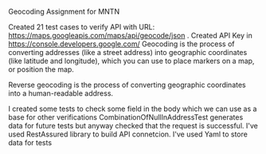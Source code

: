 Geocoding
Assignment for MNTN

Created 21 test cases to verify API with URL: https://maps.googleapis.com/maps/api/geocode/json . Created API Key in https://console.developers.google.com/
Geocoding is the process of converting addresses (like a street address) into geographic coordinates (like latitude and longitude), which you can use to place markers on a map, or position the map.

Reverse geocoding is the process of converting geographic coordinates into a human-readable address.

I created some tests to check some field in the body which we can use as a base for other verifications
CombinationOfNullInAddressTest generates data for future tests but anyway checked that the request is successful.
I've used RestAssured library to build API connetcion.
I've used Yaml to store data for tests